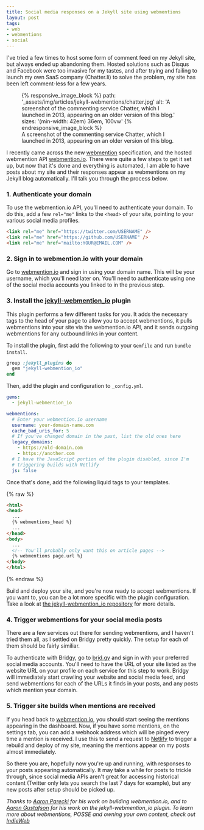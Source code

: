 ```yaml
---
title: Social media responses on a Jekyll site using webmentions
layout: post
tags:
- web
- webmentions
- social
---
```


I've tried a few times to host some form of comment feed on my Jekyll site, but always ended up abandoning them. Hosted solutions such as Disqus and Facebook were too invasive for my tastes, and after trying and failing to launch my own SaaS company (Chatter.li) to solve the problem, my site has been left comment-less for a few years.

<figure class="image">
  {% responsive_image_block %}
    path: '_assets/img/articles/jekyll-webmentions/chatter.jpg'
    alt: 'A screenshot of the commenting service Chatter, which I launched in 2013, appearing on an older version of this blog.'
    sizes: '(min-width: 42em) 36em, 100vw'
  {% endresponsive_image_block %}

  <figcaption class="image__caption">A screenshot of the commenting service Chatter, which I launched in 2013, appearing on an older version of this blog.</figcaption>
</figure>

I recently came across the new [webmention](https://www.w3.org/TR/webmention/) specification, and the hosted webmention API [webmention.io](https://webmention.io). There were quite a few steps to get it set up, but now that it's done and everything is automated, I am able to have posts about my site and their responses appear as webmentions on my Jekyll blog automatically. I'll talk you through the process below.

### 1. Authenticate your domain

To use the webmention.io API, you'll need to authenticate your domain. To do this, add a few `rel="me"` links to the `<head>` of your site, pointing to your various social media profiles.

```html
<link rel="me" href="https://twitter.com/USERNAME" />
<link rel="me" href="https://github.com/USERNAME" />
<link rel="me" href="mailto:YOUR@EMAIL.COM" />
```

### 2. Sign in to webmention.io with your domain

Go to [webmention.io](https://webmention.io) and sign in using your domain name. This will be your username, which you'll need later on. You'll need to authenticate using one of the social media accounts you linked to in the previous step.

### 3. Install the [jekyll-webmention_io](https://github.com/aarongustafson/jekyll-webmention_io) plugin

This plugin performs a few different tasks for you. It adds the necessary tags to the head of your page to allow you to accept webmentions, it pulls webmentions into your site via the webmention.io API, and it sends outgoing webmentions for any outbound links in your content.

To install the plugin, first add the following to your `Gemfile` and run `bundle install`.

```ruby
group :jekyll_plugins do
  gem "jekyll-webmention_io"
end
```

Then, add the plugin and configuration to `_config.yml`.

```yaml
gems:
  - jekyll-webmention_io

webmentions:
  # Enter your webmention.io username
  username: your-domain-name.com
  cache_bad_uris_for: 5
  # If you've changed domain in the past, list the old ones here
  legacy_domains:
    - https://old-domain.com
    - https://another.com
  # I have the JavaScript portion of the plugin disabled, since I'm
  # triggering builds with Netlify
  js: false
```

Once that's done, add the following liquid tags to your templates.

{% raw %}
```html
<html>
<head>
  ...
  {% webmentions_head %}
  ...
</head>
<body>
  ...
  <!-- You'll probably only want this on article pages -->
  {% webmentions page.url %}
</body>
</html>
```
{% endraw %}

Build and deploy your site, and you're now ready to accept webmentions. If you want to, you can be a lot more specific with the plugin configuration. Take a look at [the jekyll-webmention_io repository](https://github.com/aarongustafson/jekyll-webmention_io) for more details.

### 4. Trigger webmentions for your social media posts

There are a few services out there for sending webmentions, and I haven't tried them all, as I settled on Bridgy pretty quickly. The setup for each of them should be fairly similiar.

To authenticate with Bridgy, go to [brid.gy](https://brid.gy) and sign in with your preferred social media accounts. You'll need to have the URL of your site listed as the website URL on your profile on each service for this step to work. Bridgy will immediately start crawling your website and social media feed, and send webmentions for each of the URLs it finds in your posts, and any posts which mention your domain.

### 5. Trigger site builds when mentions are received

If you head back to [webmention.io](https://webmention.io), you should start seeing the mentions appearing in the dashboard. Now, if you have some mentions, on the settings tab, you can add a webhook address which will be pinged every time a mention is received. I use this to send a request to [Netlify](https://netlify.com) to trigger a rebuild and deploy of my site, meaning the mentions appear on my posts almost immediately.

So there you are, hopefully now you're up and running, with responses to your posts appearing automatically. It may take a while for posts to trickle through, since social media APIs aren't great for accessing historical content (Twitter only lets you search the last 7 days for example), but any new posts after setup should be picked up.

*Thanks to [Aaron Parecki](https://aaronparecki.com/) for his work on building webmention.io, and to [Aaron Gustafson](https://www.aaron-gustafson.com/) for his work on the jekyll-webmention_io plugin. To learn more about webmentions, POSSE and owning your own content, check out [IndieWeb](https://indieweb.org)*
